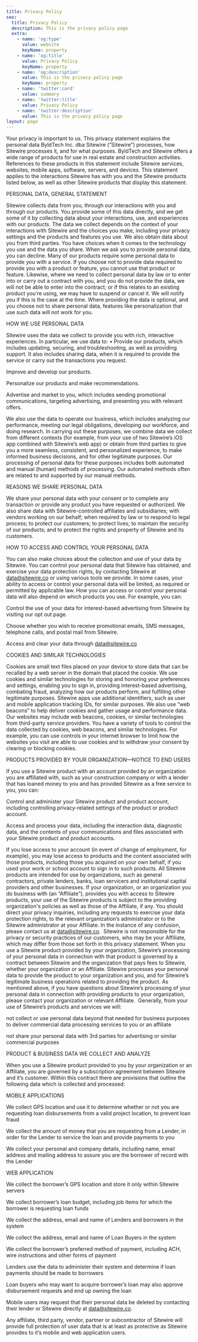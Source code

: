```yaml
---
title: Privacy Policy
seo:
  title: Privacy Policy
  description: This is the privacy policy page
  extra:
    - name: 'og:type'
      value: website
      keyName: property
    - name: 'og:title'
      value: Privacy Policy
      keyName: property
    - name: 'og:description'
      value: This is the privacy policy page
      keyName: property
    - name: 'twitter:card'
      value: summary
    - name: 'twitter:title'
      value: Privacy Policy
    - name: 'twitter:description'
      value: This is the privacy policy page
layout: page
---
```

Your privacy is important to us. This privacy statement explains the personal data ByldTech Inc. dba Sitewire (“Sitewire”) processes, how Sitewire processes it, and for what purposes. ByldTech and Sitewire offers a wide range of products for use in real estate and construction activities. References to these products in this statement include Sitewire services, websites, mobile apps, software, servers, and devices. This statement applies to the interactions Sitewire has with you and the Sitewire products listed below, as well as other Sitewire products that display this statement.



PERSONAL DATA, GENERAL STATEMENT

Sitewire collects data from you, through our interactions with you and through our products. You provide some of this data directly, and we get some of it by collecting data about your interactions, use, and experiences with our products. The data we collect depends on the context of your interactions with Sitewire and the choices you make, including your privacy settings and the products and features you use. We also obtain data about you from third parties. You have choices when it comes to the technology you use and the data you share. When we ask you to provide personal data, you can decline. Many of our products require some personal data to provide you with a service. If you choose not to provide data required to provide you with a product or feature, you cannot use that product or feature. Likewise, where we need to collect personal data by law or to enter into or carry out a contract with you, and you do not provide the data, we will not be able to enter into the contract; or if this relates to an existing product you’re using, we may have to suspend or cancel it. We will notify you if this is the case at the time. Where providing the data is optional, and you choose not to share personal data, features like personalization that use such data will not work for you.

HOW WE USE PERSONAL DATA

Sitewire uses the data we collect to provide you with rich, interactive experiences. In particular, we use data to: • Provide our products, which includes updating, securing, and troubleshooting, as well as providing support. It also includes sharing data, when it is required to provide the service or carry out the transactions you request.

Improve and develop our products.

Personalize our products and make recommendations.

Advertise and market to you, which includes sending promotional communications, targeting advertising, and presenting you with relevant offers.

We also use the data to operate our business, which includes analyzing our performance, meeting our legal obligations, developing our workforce, and doing research. In carrying out these purposes, we combine data we collect from different contexts (for example, from your use of two Sitewire’s iOS app combined with Sitewire’s web app) or obtain from third parties to give you a more seamless, consistent, and personalized experience, to make informed business decisions, and for other legitimate purposes. Our processing of personal data for these purposes includes both automated and manual (human) methods of processing. Our automated methods often are related to and supported by our manual methods.

REASONS WE SHARE PERSONAL DATA

We share your personal data with your consent or to complete any transaction or provide any product you have requested or authorized. We also share data with Sitewire-controlled affiliates and subsidiaries; with vendors working on our behalf; when required by law or to respond to legal process; to protect our customers; to protect lives; to maintain the security of our products; and to protect the rights and property of Sitewire and its customers.

HOW TO ACCESS AND CONTROL YOUR PERSONAL DATA

You can also make choices about the collection and use of your data by Sitewire. You can control your personal data that Sitewire has obtained, and exercise your data protection rights, by contacting Sitewire at data@sitewire.co or using various tools we provide. In some cases, your ability to access or control your personal data will be limited, as required or permitted by applicable law. How you can access or control your personal data will also depend on which products you use. For example, you can:

Control the use of your data for interest-based advertising from Sitewire by visiting our opt out page.

Choose whether you wish to receive promotional emails, SMS messages, telephone calls, and postal mail from Sitewire.

Access and clear your data through data@sitewire.co

COOKIES AND SIMILAR TECHNOLOGIES

Cookies are small text files placed on your device to store data that can be recalled by a web server in the domain that placed the cookie. We use cookies and similar technologies for storing and honoring your preferences and settings, enabling you to sign in, providing interest-based advertising, combating fraud, analyzing how our products perform, and fulfilling other legitimate purposes. Sitewire apps use additional identifiers, such as user and mobile application tracking IDs, for similar purposes. We also use “web beacons” to help deliver cookies and gather usage and performance data. Our websites may include web beacons, cookies, or similar technologies from third-party service providers. You have a variety of tools to control the data collected by cookies, web beacons, and similar technologies. For example, you can use controls in your internet browser to limit how the websites you visit are able to use cookies and to withdraw your consent by clearing or blocking cookies.

PRODUCTS PROVIDED BY YOUR ORGANIZATION—NOTICE TO END USERS

If you use a Sitewire product with an account provided by an organization you are affiliated with, such as your construction company or with a lender that has loaned money to you and has provided Sitewire as a free service to you, you can:

Control and administer your Sitewire product and product account, including controlling privacy-related settings of the product or product account.

Access and process your data, including the interaction data, diagnostic data, and the contents of your communications and files associated with your Sitewire product and product accounts.

If you lose access to your account (in event of change of employment, for example), you may lose access to products and the content associated with those products, including those you acquired on your own behalf, if you used your work or school account to sign in to such products. All Sitewire products are intended for use by organizations, such as general contractors, private lenders, banks, loan servicers and institutional capital providers and other businesses. If your organization, or an organization you do business with (an “Affiliate”), provides you with access to Sitewire products, your use of the Sitewire products is subject to the providing organization's policies as well as those of the Affiliate, if any. You should direct your privacy inquiries, including any requests to exercise your data protection rights, to the relevant organization’s administrator or to the Sitewire administrator at your Affiliate. In the instance of any confusion, please contact us at data@sitewire.co.  Sitewire is not responsible for the privacy or security practices of our customers, who may be your Affiliate, which may differ from those set forth in this privacy statement. When you use a Sitewire product provided by your organization, Sitewire’s processing of your personal data in connection with that product is governed by a contract between Sitewire and the organization that pays fees to Sitewire, whether your organization or an Affiliate. Sitewire processes your personal data to provide the product to your organization and you, and for Sitewire’s legitimate business operations related to providing the product. As mentioned above, if you have questions about Sitewire’s processing of your personal data in connection with providing products to your organization, please contact your organization or relevant Affiliate.  Generally, from your use of Sitewire’s products and services we will:

not collect or use personal data beyond that needed for business purposes to deliver commercial data processing services to you or an affiliate

not share your personal data with 3rd parties for advertising or similar commercial purposes

PRODUCT & BUSINESS DATA WE COLLECT AND ANALYZE

When you use a Sitewire product provided to you by your organization or an Affiliate, you are governed by a subscription agreement between Sitewire and it’s customer. Within this contract there are provisions that outline the following data which is collected and processed:

MOBILE APPLICATIONS

We collect GPS location and use it to determine whether or not you are requesting loan disbursements from a valid project location, to prevent loan fraud

We collect the amount of money that you are requesting from a Lender, in order for the Lender to service the loan and provide payments to you

We collect your personal and company details, including name, email address and mailing address to assure you are the borrower of record with the Lender

WEB APPLICATION

We collect the borrower’s GPS location and store it only within Sitewire servers

We collect borrower’s loan budget, including job items for which the borrower is requesting loan funds

We collect the address, email and name of Lenders and borrowers in the system

We collect the address, email and name of Loan Buyers in the system

We collect the borrower’s preferred method of payment, including ACH, wire instructions and other forms of payment

Lenders use the data to administer their system and determine if loan payments should be made to borrowers

Loan buyers who may want to acquire borrower’s loan may also approve disbursement requests and end up owning the loan

Mobile users may request that their personal data be deleted by contacting their lender or Sitewire directly at data@sitewire.co.  

Any affiliate, third party, vendor, partner or subcontractor of Sitewire will provide full protection of user data that is at least as protective as Sitewire provides to it’s mobile and web application users.

‍
